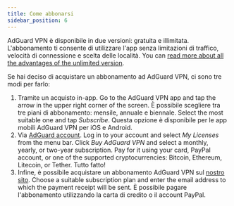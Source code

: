```yaml
---
title: Come abbonarsi
sidebar_position: 6
---
```


AdGuard VPN è disponibile in due versioni: gratuita e illimitata. L'abbonamento ti consente di utilizzare l'app senza limitazioni di traffico, velocità di connessione e scelta delle località. You can [read more about all the advantages of the unlimited version](/general/free-vs-unlimited).

Se hai deciso di acquistare un abbonamento ad AdGuard VPN, ci sono tre modi per farlo:

1. Tramite un acquisto in-app. Go to the AdGuard VPN app and tap the arrow in the upper right corner of the screen. È possibile scegliere tra tre piani di abbonamento: mensile, annuale e biennale. Select the most suitable one and tap *Subscribe*. Questa opzione è disponibile per le app mobili AdGuard VPN per iOS e Android.
2. Via [AdGuard account](https://my.adguard.com/). Log in to your account and select *My Licenses* from the menu bar. Click *Buy AdGuard VPN* and select a monthly, yearly, or two-year subscription. Pay for it using your card, PayPal account, or one of the supported cryptocurrencies: Bitcoin, Ethereum, Litecoin, or Tether. Tutto fatto!
3. Infine, è possibile acquistare un abbonamento AdGuard VPN sul [nostro sito](https://adguard-vpn.com/license.html). Choose a suitable subscription plan and enter the email address to which the payment receipt will be sent. È possibile pagare l'abbonamento utilizzando la carta di credito o il account PayPal.
